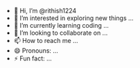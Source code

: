 - 👋 Hi, I’m @rithish1224
- 👀 I’m interested in exploring new things ...
- 🌱 I’m currently learning coding ...
- 💞️ I’m looking to collaborate on ...
- 📫 How to reach me  ...
- 😄 Pronouns: ...
- ⚡ Fun fact: ...

<!---
rithish1224/rithish1224 is a ✨ special ✨ repository because its `README.md` (this file) appears on your GitHub profile.
You can click the Preview link to take a look at your changes.
--->
